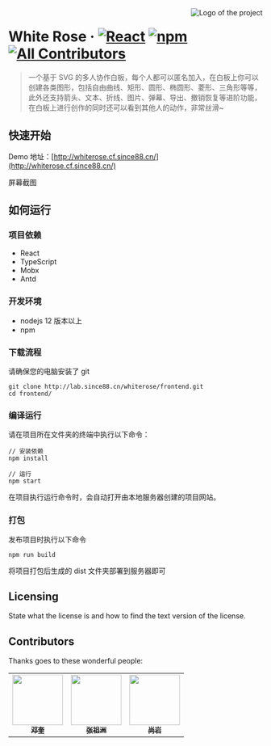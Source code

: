 <img src="./public/favicon.ico" alt="Logo of the project" align="right">

# White Rose &middot; [![React](https://img.shields.io/badge/React-v18.2.0-blue)](https://react.docschina.org/) [![npm](https://img.shields.io/badge/npm-v8.19.3-green)](https://www.npmjs.com/package/npm) [![All Contributors](https://img.shields.io/badge/All%20Contributors-3-brightgreen)](#contributors-)

> 一个基于 SVG 的多人协作白板，每个人都可以匿名加入，在白板上你可以创建各类图形，包括自由曲线、矩形、圆形、椭圆形、菱形、三角形等等，此外还支持箭头、文本、折线、图片、弹幕、导出、撤销恢复等进阶功能，在白板上进行创作的同时还可以看到其他人的动作，非常丝滑~

## 快速开始

Demo 地址：[http://whiterose.cf.since88.cn/](http://whiterose.cf.since88.cn/)

屏幕截图

## 如何运行

### 项目依赖

-   React
-   TypeScript
-   Mobx
-   Antd

### 开发环境

-   nodejs 12 版本以上
-   npm

### 下载流程

请确保您的电脑安装了 git

```shell
git clone http://lab.since88.cn/whiterose/frontend.git
cd frontend/
```

### 编译运行

请在项目所在文件夹的终端中执行以下命令：

```shell
// 安装依赖
npm install

// 运行
npm start
```

在项目执行运行命令时，会自动打开由本地服务器创建的项目网站。

### 打包

发布项目时执行以下命令

```shell
npm run build
```

将项目打包后生成的 dist 文件夹部署到服务器即可

## Licensing

State what the license is and how to find the text version of the license.

<span id="contributors-"></span>

## Contributors

Thanks goes to these wonderful people:

<!-- ALL-CONTRIBUTORS-LIST:START - Do not remove or modify this section -->
<!-- prettier-ignore-start -->
<!-- markdownlint-disable -->

<table>
  <tr>
    <td align="center"><a href="https://lab.since88.cn/since"><img src="https://lab.since88.cn/uploads/-/system/user/avatar/8/avatar.png?width=400" width="100px;" alt=""/><br /><sub><b>邓奎</b></sub></a><br /></td>
    <td align="center"><a href="https://lab.since88.cn/bdwmyyzyqb"><img src="https://lab.since88.cn/uploads/-/system/user/avatar/60/avatar.png?width=400" width="100px;" alt=""/><br /><sub><b>张祖洲</b></sub></a><br /></td>
    <td align="center"><a href="https://lab.since88.cn/Merlin"><img src="https://lab.since88.cn/uploads/-/system/user/avatar/65/avatar.png?width=400" width="100px;" alt=""/><br /><sub><b>尚岩</b></sub></a><br /></td>
  </tr>
</table>

<!-- markdownlint-restore -->
<!-- prettier-ignore-end -->

<!-- ALL-CONTRIBUTORS-LIST:END -->
